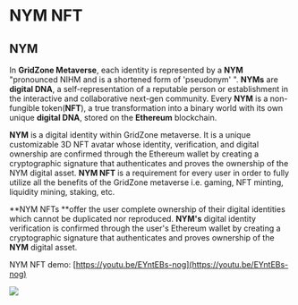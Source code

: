 # NYM NFT

## NYM

In **GridZone Metaverse**, each identity is represented by a **NYM** "pronounced NIHM and is a shortened form of 'pseudonym' ". **NYMs** are **digital DNA**, a self-representation of a reputable person or establishment in the interactive and collaborative next-gen community. Every **NYM** is a non-fungible token(**NFT**), a true transformation into a binary world with its own unique **digital DNA**, stored on the **Ethereum** blockchain.

**NYM** is a digital identity within GridZone metaverse. It is a unique customizable 3D NFT avatar whose identity, verification, and digital ownership are confirmed through the Ethereum wallet by creating a cryptographic signature that authenticates and proves the ownership of the NYM digital asset. **NYM NFT** is a requirement for every user in order to fully utilize all the benefits of the GridZone metaverse i.e. gaming, NFT minting, liquidity mining, staking, etc.

**NYM NFTs **offer the user complete ownership of their digital identities which cannot be duplicated nor reproduced. **NYM's** digital identity verification is confirmed through the user's Ethereum wallet by creating a cryptographic signature that authenticates and proves ownership of the **NYM** digital asset.



NYM NFT demo: [https://youtu.be/EYntEBs-nog](https://youtu.be/EYntEBs-nog)

![](../../../.gitbook/assets/NYM-\_Skull\_Tee\_shirt.png)

